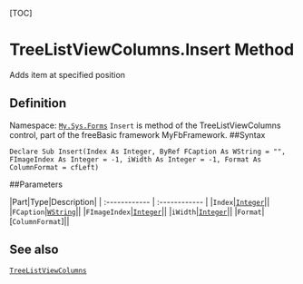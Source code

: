 [TOC]
# TreeListViewColumns.Insert Method
Adds item at specified position
## Definition
Namespace: [`My.Sys.Forms`](My.Sys.Forms.md)
`Insert` is method of the TreeListViewColumns control, part of the freeBasic framework MyFbFramework.
##Syntax
```freeBasic
Declare Sub Insert(Index As Integer, ByRef FCaption As WString = "", FImageIndex As Integer = -1, iWidth As Integer = -1, Format As ColumnFormat = cfLeft)
```

##Parameters

|Part|Type|Description|
| :------------ | :------------ |
|`Index`|[`Integer`]("https://www.freebasic.net/wiki/KeyPgInteger")||
|`FCaption`|[`WString`]("https://www.freebasic.net/wiki/KeyPgWString")||
|`FImageIndex`|[`Integer`]("https://www.freebasic.net/wiki/KeyPgInteger")||
|`iWidth`|[`Integer`]("https://www.freebasic.net/wiki/KeyPgInteger")||
|`Format`|[`ColumnFormat`]||
## See also
[`TreeListViewColumns`](TreeListViewColumns.md)
